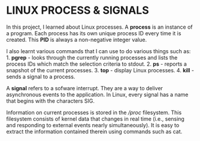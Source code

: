 # LINUX PROCESS & SIGNALS

In this project, I learned about Linux processes. A **process** is an instance of a program. Each process has its own unique process ID every time it is created. This **PID** is always a non-negative integer value.

I also learnt various commands that I can use to do various things such as:
	1. **pgrep** - looks through the currently running processes and lists the process IDs which match the selection criteria to stdout.
	2. **ps** - reports a snapshot of the current processes.
	3. **top** - display Linux processes.
	4. **kill** - sends a signal to a process.

A **signal** refers to a sofware interrupt. They are a way to deliver asynchronous events to the application. In Linux, every signal has a name that begins with the characters SIG.

Information on current processes is stored in the */proc* filesystem. This filesystem consists of kernel data that changes in real time (i.e., sensing and responding to external events nearly simultaneously). It is easy to extract the information contained therein using commands such as cat. 
